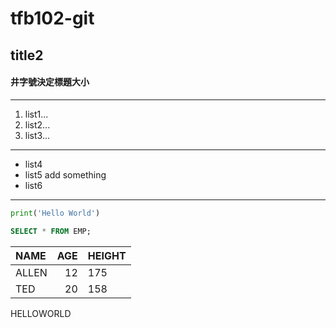 # tfb102-git
## title2
#### 井字號決定標題大小
---
1. list1...
2. list2...
3. list3...
---
- list4
- list5 add something
- list6
---
``` python
print('Hello World')
```

```sql
SELECT * FROM EMP;
```

NAME|AGE|HEIGHT
:----|---:|-----
ALLEN|12|175
TED|20|158


HELLOWORLD
